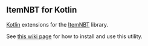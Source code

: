 
## ItemNBT for Kotlin

[Kotlin](https://kotlinlang.org) extensions for the [ItemNBT](https://github.com/RedGrapefruit09/ItemNBT) library.

See [this wiki page](https://RedGrapefruit09/ItemNBT/wiki/Kotlin-support) for how to install and use this utility.
